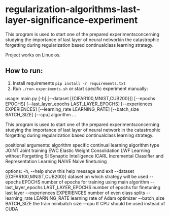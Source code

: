 # regularization-algorithms-last-layer-significance-experiment

This program is used to start one of the prepared experimentsconcerning studying the importance of last layer of neural networkin the catastrophic forgetting during regularization based continualclass learning strategy.

Project works on Linux os.

## How to run:

1. Install requirements `pip install -r requirements.txt`
2. Run `./run-experiments.sh` or start specific experiment manually:

usage: main.py [-h] [--dataset [{CIFAR100,MNIST,CUB200}]] [--epochs EPOCHS] [--last_layer_epochs LAST_LAYER_EPOCHS] [--experiences EXPERIENCES] [--learning_rate LEARNING_RATE] [--batch_size BATCH_SIZE] [--cpu] algorithm ...

This program is used to start one of the prepared experimentsconcerning studying the importance of last layer of neural network in the catastrophic forgetting during regularization based continualclass learning strategy.

positional arguments:
  algorithm             specific continual learning algorithm type
    JOINT               Joint training
    EWC                 Elastic Weight Consolidation
    LWF                 Learning without Forgetting
    SI                  Synaptic Intelligence
    ICARL               Incremental Classifier and Representation Learning
    NAIVE               Naive finetuning

options:
  -h, --help            show this help message and exit
  --dataset [{CIFAR100,MNIST,CUB200}]
                        dataset on which strategy will be used
  --epochs EPOCHS       number of epochs for training using main algorithm
  --last_layer_epochs LAST_LAYER_EPOCHS
                        number of epochs for finetuning last layer
  --experiences EXPERIENCES
                        number of even class splits
  --learning_rate LEARNING_RATE
                        learning rate of Adam optimizer
  --batch_size BATCH_SIZE
                        the train minibatch size
  --cpu                 If CPU should be used instead of CUDA